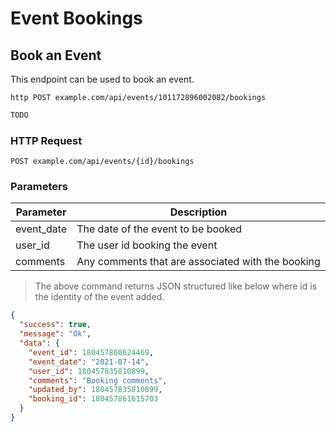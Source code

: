 # Event Bookings

## Book an Event 
This endpoint can be used to book an event.


```shell
http POST example.com/api/events/101172896002082/bookings
```

```javascript
TODO
```

### HTTP Request

`POST example.com/api/events/{id}/bookings`

### Parameters

Parameter | Description
--------- | -----------
event_date | The date of the event to be booked
user_id | The user id booking the event
comments | Any comments that are associated with the booking

> The above command returns JSON structured like below where id is the identity of the event added.

```json
{
  "success": true,
  "message": "Ok",
  "data": {
    "event_id": 180457860624469,
    "event_date": "2021-07-14",
    "user_id": 180457835810899,
    "comments": "Booking comments",
    "updated_by": 180457835810899,
    "booking_id": 180457861615703
  }
}
```
